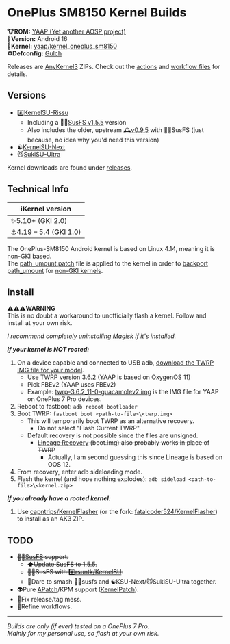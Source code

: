 # OnePlus SM8150 Kernel Builds

**🐮ROM:** [YAAP (Yet another AOSP project)](https://mirror.codebucket.de/yaap)\
**🤟Version:** Android 16\
**🍿Kernel:** [yaap/kernel_oneplus_sm8150](https://github.com/yaap/kernel_oneplus_sm8150)\
**⚙️Defconfig:** [Gulch](https://github.com/yaap/kernel_oneplus_sm8150/blob/sixteen/arch/arm64/configs/gulch_defconfig)

Releases are [AnyKernel3](https://github.com/osm0sis/AnyKernel3) ZIPs. Check out the [actions](https://github.com/ebears/OnePlus-SM8150-Kernel-Builds/actions) and [workflow files](https://github.com/ebears/OnePlus-SM8150-Kernel-Builds/tree/main/.github/workflows) for details.

## Versions

- #️⃣[KernelSU-Rissu](https://github.com/rsuntk/KernelSU)
    - Including a 🕵️‍♀️[SusFS v1.5.5](https://gitlab.com/simonpunk/susfs4ksu/-/tree/kernel-4.14) version
    - Also includes the older, upstream 🕰️[v0.9.5](https://github.com/tiann/KernelSU/tree/v0.9.5) with 🕵️‍♀️SusFS (just because, no idea why you'd need this version)
- ☯️[KernelSU-Next](https://github.com/KernelSU-Next/KernelSU-Next)
- 😼[SukiSU-Ultra](https://github.com/SukiSU-Ultra/SukiSU-Ultra)

Kernel downloads are found under [releases](https://github.com/ebears/OnePlus-SM8150-Kernel-Builds/releases).

## Technical Info

| ℹ️Kernel version       |
|------------------------|
| ✨5.10+ (GKI 2.0)      |
| ⚓4.19 – 5.4 (GKI 1.0) |

The OnePlus-SM8150 Android kernel is based on Linux 4.14, meaning it is non-GKI based.\
The [path_umount.patch](https://github.com/ebears/OnePlus-SM8150-Kernel-Builds/blob/main/path_umount.patch) file is applied to the kernel in order to [backport path_umount](https://kernelsu.org/guide/how-to-integrate-for-non-gki.html#how-to-backport-path-umount) for [non-GKI kernels](https://source.android.com/docs/core/architecture/kernel/generic-kernel-image).

## Install

⚠️⚠️⚠️**WARNING**\
This is no doubt a workaround to unofficially flash a kernel. Follow and install at your own risk.

*I recommend completely uninstalling [Magisk](https://github.com/topjohnwu/Magisk) if it's installed.*

***If your kernel is NOT rooted:***
1) On a device capable and connected to USB adb, [download the TWRP IMG file for your model](https://twrp.me/Devices/OnePlus).
    - Use TWRP version 3.6.2 (YAAP is based on OxygenOS 11)
    - Pick FBEv2 (YAAP uses FBEv2)
    - Example: [twrp-3.6.2_11-0-guacamolev2.img](https://dl.twrp.me/guacamolev2/twrp-3.6.2_11-0-guacamolev2.img.html) is the IMG file for YAAP on OnePlus 7 Pro devices.
2) Reboot to fastboot: `adb reboot bootloader`
3) Boot TWRP: `fastboot boot <path-to-file>\<twrp.img>`
    - This will temporarily boot TWRP as an alternative recovery.
        - Do not select "Flash Current TWRP".
    - Default recovery is not possible since the files are unsigned.
        - ~~[Lineage Recovery](https://download.lineageos.org/devices/guacamole/builds) (boot.img) also probably works in place of TWRP~~
            - Actually, I am second guessing this since Lineage is based on OOS 12.
4) From recovery, enter adb sideloading mode.
5) Flash the kernel (and hope nothing explodes): `adb sideload <path-to-file>\<kernel.zip>`

***If you already have a rooted kernel:***
1) Use [capntrips/KernelFlasher](https://github.com/capntrips/KernelFlasher) (or the fork: [fatalcoder524/KernelFlasher](https://github.com/fatalcoder524/KernelFlasher)) to install as an AK3 ZIP.

## TODO

- ~~🕵️‍♀️[SusFS](https://gitlab.com/simonpunk/susfs4ksu/-/tree/kernel-4.14) support.~~
    - ~~⬆️Update SusFS to 1.5.5.~~
    - ~~🕵️‍♀️SusFS with #️⃣[rsuntk/KernelSU](https://github.com/rsuntk/KernelSU).~~
    - 🧐Dare to smash 🕵️‍♀️susfs and ☯️KSU-Next/😼SukiSU-Ultra together.
- 👽Pure [APatch](https://github.com/bmax121/APatch)/KPM support ([KernelPatch](https://github.com/bmax121/KernelPatch)).
- 🧹Fix release/tag mess.
- 🫧Refine workflows.

---

*Builds are only (if ever) tested on a OnePlus 7 Pro.*\
*Mainly for my personal use, so flash at your own risk.*
